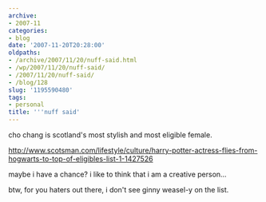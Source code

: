 ```yaml
---
archive:
- 2007-11
categories:
- blog
date: '2007-11-20T20:28:00'
oldpaths:
- /archive/2007/11/20/nuff-said.html
- /wp/2007/11/20/nuff-said/
- /2007/11/20/nuff-said/
- /blog/128
slug: '1195590480'
tags:
- personal
title: '''nuff said'
---
```


cho chang is scotland's most stylish and most eligible female.

http://www.scotsman.com/lifestyle/culture/harry-potter-actress-flies-from-hogwarts-to-top-of-eligibles-list-1-1427526

maybe i have a chance? i like to think that i am a creative person...

btw, for you haters out there, i don't see ginny weasel-y on the list.

